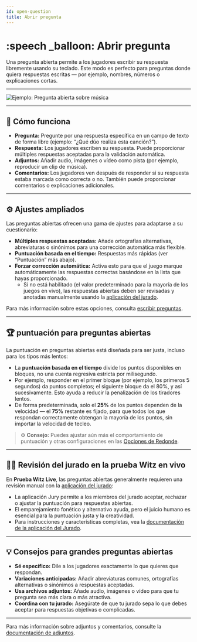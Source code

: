 ```yaml
---
id: open-question
title: Abrir pregunta
---
```


# :speech _balloon: Abrir pregunta

Una pregunta abierta permite a los jugadores escribir su respuesta libremente usando su teclado. Este modo es perfecto para preguntas donde quiera respuestas escritas — por ejemplo, nombres, números o explicaciones cortas.

---

![Ejemplo: Pregunta abierta sobre música](/images/question-modes/open-question/open-question.png)

---

## 📝 Cómo funciona

- **Pregunta:** Pregunte por una respuesta específica en un campo de texto de forma libre (ejemplo: “¿Qué dúo realiza esta canción?”).
- **Respuesta:** Los jugadores escriben su respuesta. Puede proporcionar múltiples respuestas aceptadas para la validación automática.
- **Adjuntos:** Añadir audio, imágenes o vídeo como pista (por ejemplo, reproducir un clip de música).
- **Comentarios:** Los jugadores ven después de responder si su respuesta estaba marcada como correcta o no. También puede proporcionar comentarios o explicaciones adicionales.

---

## ⚙️ Ajustes ampliados

Las preguntas abiertas ofrecen una gama de ajustes para adaptarse a su cuestionario:

- **Múltiples respuestas aceptadas:** Añade ortografías alternativas, abreviaturas o sinónimos para una corrección automática más flexible.
- **Puntuación basada en el tiempo:** Respuestas más rápidas (ver “Puntuación” más abajo).
- **Forzar corrección automática:** Activa esto para que el juego marque automáticamente las respuestas correctas basándose en la lista que hayas proporcionado.
    - Si no está habilitado (el valor predeterminado para la mayoría de los juegos en vivo), las respuestas abiertas deben ser revisadas y anotadas manualmente usando la [aplicación del jurado](../quizmaster/004-jury-app.md).

Para más información sobre estas opciones, consulta [escribir preguntas](../editor/005-writing-questions.md).

---

## 🏆 puntuación para preguntas abiertas

La puntuación en preguntas abiertas está diseñada para ser justa, incluso para los tipos más lentos:

- La **puntuación basada en el tiempo** divide los puntos disponibles en bloques, no una cuenta regresiva estricta por milisegundo.
- Por ejemplo, responder en el primer bloque (por ejemplo, los primeros 5 segundos) da puntos completos; el siguiente bloque da el 80%, y así sucesivamente. Esto ayuda a reducir la penalización de los tiradores lentos.
- De forma predeterminada, solo el **25%** de los puntos dependen de la velocidad — el **75%** restante es fijado, para que todos los que respondan correctamente obtengan la mayoría de los puntos, sin importar la velocidad de tecleo.

> ⚙️ **Consejo:** Puedes ajustar aún más el comportamiento de puntuación y otras configuraciones en las [Opciones de Redonde](../editor/008-round-options.md).

---

## 🧑‍⚖️ Revisión del jurado en la prueba Witz en vivo

En **Prueba Witz Live**, las preguntas abiertas generalmente requieren una revisión manual con la [aplicación del jurado](../quizmaster/004-jury-app.md):

- La aplicación Jury permite a los miembros del jurado aceptar, rechazar o ajustar la puntuación para respuestas abiertas.
- El emparejamiento fonético y alternativo ayuda, pero el juicio humano es esencial para la puntuación justa y la creatividad.
- Para instrucciones y características completas, vea la [documentación de la aplicación del Jurado](../quizmaster/004-jury-app.md).

---

## 💡 Consejos para grandes preguntas abiertas

- **Sé específico:** Dile a los jugadores exactamente lo que quieres que respondan.
- **Variaciones anticipadas:** Añadir abreviaturas comunes, ortografías alternativas o sinónimos a respuestas aceptadas.
- **Usa archivos adjuntos:** Añade audio, imágenes o vídeo para que tu pregunta sea más clara o más atractiva.
- **Coordina con tu jurado:** Asegúrate de que tu jurado sepa lo que debes aceptar para respuestas objetivas o complicadas.

---

Para más información sobre adjuntos y comentarios, consulte la [documentación de adjuntos](../editor/006-attachments.md).
